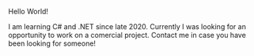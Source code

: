 Hello World!

I am learning C# and .NET since late 2020. 
Currently I was looking for an opportunity to work on a comercial project. 
Contact me in case you have been looking for someone!
